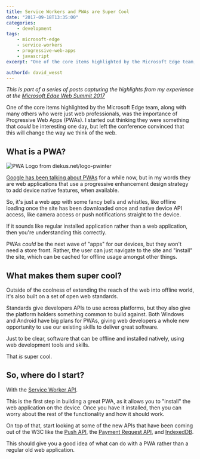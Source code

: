 ```yaml
---
title: Service Workers and PWAs are Super Cool
date: "2017-09-18T13:35:00"
categories: 
    - development
tags:
    - microsoft-edge
    - service-workers
    - progressive-web-apps
    - javascript
excerpt: "One of the core items highlighted by the Microsoft Edge team, along with many others who were just web professionals, was the importance of Progressive Web Apps (PWAs). I started out thinking they were something that could be interesting one day, but left the conference convinced that this will change the way we think of the web."

authorId: david_wesst
---
```


[1]: https://summit.microsoftedge.com/
[2]: https://developers.google.com/web/progressive-web-apps/
[3]: https://davidwesst.blob.core.windows.net/blog/websummit-pwa/pwa-logo.svg
[4]: https://diekus.net/logo-pwinter/
[5]: https://developer.mozilla.org/en-US/docs/Web/API/Service_Worker_API
[6]: https://developer.mozilla.org/en-US/docs/Web/API/Push_API
[7]: https://developer.mozilla.org/en-US/docs/Web/API/Payment_Request_API
[8]: https://developer.mozilla.org/en-US/docs/Web/API/IndexedDB_API

_This is part of a series of posts capturing the highlights from my experience at the [Microsoft Edge Web Summit 2017][1]_

One of the core items highlighted by the Microsoft Edge team, along with many others who were just web professionals, was the importance of Progressive Web Apps (PWAs). I started out thinking they were something that _could_ be interesting one day, but left the conference convinced that this will change the way we think of the web.

## What is a PWA?
![PWA Logo from diekus.net/logo-pwinter][3]

[Google has been talking about PWAs][2] for a while now, but in my words they are web applications that use a progressive enhancement design strategy to add device native features, when available.

So, it's just a web app with some fancy bells and whistles, like offline loading once the site has been downloaded once and native device API access, like camera access or push notifications straight to the device.

If it sounds like regular installed application rather than a web application, then you're understanding this correctly.

PWAs _could_ be the next wave of "apps" for our devices, but they won't need a store front. Rather, the user can just navigate to the site and "install" the site, which can be cached for offline usage amongst other things.

## What makes them super cool?
Outside of the coolness of extending the reach of the web into offline world, it's also built on a set of open web standards.

Standards give developers APIs to use across platforms, but they also give the platform holders something common to build against. Both Windows and Android have big plans for PWAs, giving web developers a whole new opportunity to use our existing skills to deliver great software. 

Just to be clear, software that can be offline and installed natively, using web development tools and skills.

That _is_ super cool.

## So, where do I start?
With the [Service Worker API][5].

This is the first step in building a great PWA, as it allows you to "install" the web application on the device. Once you have it installed, then you can worry about the rest of the functionality and how it should work.

On top of that, start looking at some of the new APIs that have been coming out of the W3C like the [Push API][6], the [Payment Request API][7], and [IndexedDB][8].

This should give you a good idea of what can do with a PWA rather than a regular old web application. 



